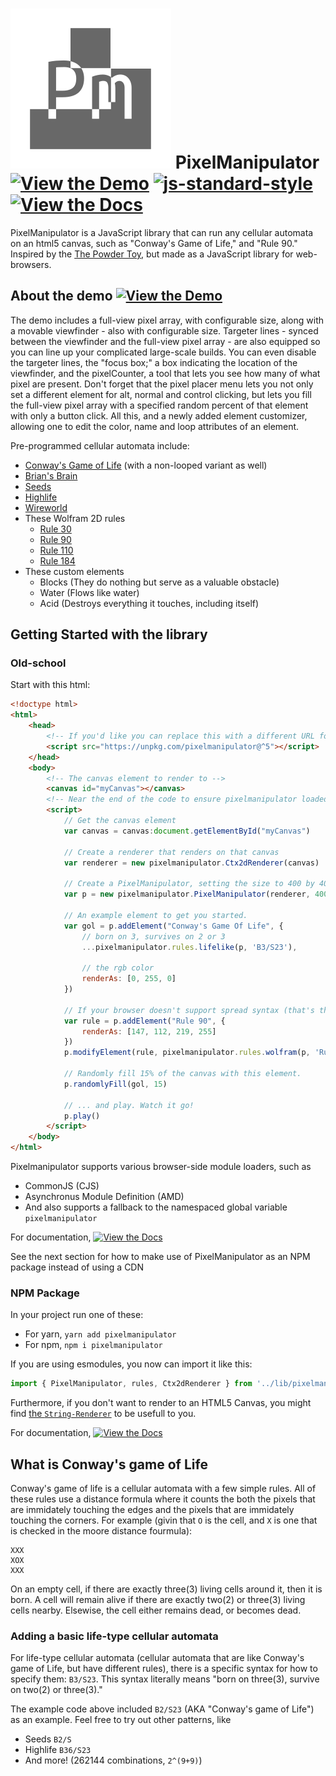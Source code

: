 # ![pixelmanipulator logo](media/pixelmanipulator_logo.svg) PixelManipulator [![View the Demo][vtdsvg]][the demo] [![js-standard-style][standard svg]](http://standardjs.com) [![View the Docs][vtdosvg]][the docs]

PixelManipulator is a JavaScript library that can run any cellular automata on
an html5 canvas, such as "Conway's Game of Life," and "Rule 90." Inspired by the
[The Powder Toy](https://powdertoy.co.uk/), but made as a JavaScript library for
web-browsers.

[repo]: https://github.com/lazerbeak12345/pixelmanipulator
[the demo]: https://lazerbeak12345.github.io/pixelmanipulator/pixelmanipulator.html
[vtdsvg]: https://img.shields.io/badge/view-the_demo-green.svg
[the docs]: https://lazerbeak12345.github.io/pixelmanipulator/modules.html
[vtdosvg]: https://img.shields.io/badge/view-the_docs-informational.svg
[standard svg]: https://img.shields.io/badge/code%20style-standard-brightgreen.svg

## About the demo [![View the Demo][vtdsvg]][the demo]

The demo includes a full-view pixel array, with configurable size, along with a
movable viewfinder - also with configurable size. Targeter lines - synced
between the viewfinder and the full-view pixel array - are also equipped so you
can line up your complicated large-scale builds. You can even disable the
targeter lines, the "focus box;" a box indicating the location of the
viewfinder, and the pixelCounter, a tool that lets you see how many of what
pixel are present. Don't forget that the pixel placer menu lets you not only
set a different element for alt, normal and control clicking, but lets you fill
the full-view pixel array with a specified random percent of that element with
only a button click. All this, and a newly added element customizer, allowing
one to edit the color, name and loop attributes of an element.

Pre-programmed cellular automata include:

- [Conway's Game of Life](https://en.wikipedia.org/wiki/Conway%27s_Game_of_Life) (with a non-looped variant as well)
- [Brian's Brain](https://en.wikipedia.org/wiki/Brian%27s_Brain)
- [Seeds](https://en.wikipedia.org/wiki/Seeds_%28cellular_automaton%29)
- [Highlife](https://en.wikipedia.org/wiki/Highlife_%28cellular_automaton%29)
- [Wireworld](https://en.wikipedia.org/wiki/Wireworld)
- These Wolfram 2D rules
  - [Rule 30](https://en.wikipedia.org/wiki/Rule_30)
  - [Rule 90](https://en.wikipedia.org/wiki/Rule_90)
  - [Rule 110](https://en.wikipedia.org/wiki/Rule_110)
  - [Rule 184](https://en.wikipedia.org/wiki/Rule_184)
- These custom elements
  - Blocks (They do nothing but serve as a valuable obstacle)
  - Water (Flows like water)
  - Acid (Destroys everything it touches, including itself)

## Getting Started with the library

### Old-school

Start with this html:

```html
<!doctype html>
<html>
	<head>
		<!-- If you'd like you can replace this with a different URL for the library -->
		<script src="https://unpkg.com/pixelmanipulator@^5"></script>
	</head>
	<body>
		<!-- The canvas element to render to -->
		<canvas id="myCanvas"></canvas>
		<!-- Near the end of the code to ensure pixelmanipulator loaded -->
		<script>
			// Get the canvas element
			var canvas = canvas:document.getElementById("myCanvas")

			// Create a renderer that renders on that canvas
			var renderer = new pixelmanipulator.Ctx2dRenderer(canvas)

			// Create a PixelManipulator, setting the size to 400 by 400
			var p = new pixelmanipulator.PixelManipulator(renderer, 400, 400)

			// An example element to get you started.
			var gol = p.addElement("Conway's Game Of Life", {
				// born on 3, survives on 2 or 3
				...pixelmanipulator.rules.lifelike(p, 'B3/S23'),

				// the rgb color
				renderAs: [0, 255, 0]
			})

			// If your browser doesn't support spread syntax (that's the `...`), then this works too!
			var rule = p.addElement("Rule 90", {
				renderAs: [147, 112, 219, 255]
			})
			p.modifyElement(rule, pixelmanipulator.rules.wolfram(p, 'Rule 90'))

			// Randomly fill 15% of the canvas with this element.
			p.randomlyFill(gol, 15)

			// ... and play. Watch it go!
			p.play()
		</script>
	</body>
</html>
```

Pixelmanipulator supports various browser-side module loaders, such as

- CommonJS (CJS)
- Asynchronus Module Definition (AMD)
- And also supports a fallback to the namespaced global variable
  `pixelmanipulator`

For documentation, [![View the Docs][vtdosvg]][the docs]

See the next section for how to make use of PixelManipulator as an NPM package
instead of using a CDN

### NPM Package

In your project run one of these:

- For yarn, `yarn add pixelmanipulator`
- For npm, `npm i pixelmanipulator`

If you are using esmodules, you now can import it like this:

```ts
import { PixelManipulator, rules, Ctx2dRenderer } from '../lib/pixelmanipulator'
```

Furthermore, if you don't want to render to an HTML5 Canvas, you might find
[the `String-Renderer`][string-renderer] to be usefull to you.

[string-renderer]: https://lazerbeak12345.github.io/pixelmanipulator/classes/renderers.StringRenderer.html

For documentation, [![View the Docs][vtdosvg]][the docs]

## What is Conway's game of Life

Conway's game of life is a cellular automata with a few simple rules.
All of these rules use a distance formula where it counts the both the pixels
that are immidately touching the edges and the pixels that are immidately
touching the corners.
For example (givin that `O` is the cell, and `X` is one that is checked in the
moore distance fourmula):

    XXX
    XOX
    XXX

On an empty cell, if there are exactly three(3) living cells around it, then it
is born.
A cell will remain alive if there are exactly two(2) or three(3) living cells
nearby.
Elsewise, the cell either remains dead, or becomes dead.

### Adding a basic life-type cellular automata

For life-type cellular automata (cellular automata that are like Conway's game
of Life, but have different rules), there is a specific syntax for how to
specify them: `B3/S23`. This syntax literally means "born on three(3), survive
on two(2) or three(3)."

The example code above included `B2/S23` (AKA "Conway's game of Life") as an example. Feel free to try out other patterns, like

- Seeds `B2/S`
- Highlife `B36/S23`
- And more! (262144 combinations, `2^(9+9)`)
